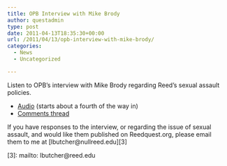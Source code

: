 ```yaml
---
title: OPB Interview with Mike Brody
author: questadmin
type: post
date: 2011-04-13T18:35:30+00:00
url: /2011/04/13/opb-interview-with-mike-brody/
categories:
  - News
  - Uncategorized

---
```

Listen to OPB&#8217;s interview with Mike Brody regarding Reed&#8217;s sexual assault policies.

  * [Audio][1] (starts about a fourth of the way in)
  * [Comments thread][2]

If you have responses to the interview, or regarding the issue of sexual assault, and would like them published on Reedquest.org, please email them to me at [&#x6c;&#x62;&#x75;&#x74;&#x63;&#x68;&#x65;&#x72;&#x40;<span class="oe_displaynone">null</span>&#x72;&#x65;&#x65;&#x64;&#x2e;&#x65;&#x64;&#x75;][3]

 [1]: http://stream2.opb.org:9000/tol/episodes/2011/0413.mp3
 [2]: http://opb.org/thinkoutloud/shows/sexual-harassment-college/
 [3]: mailto: &#x6c;&#x62;&#x75;&#x74;&#x63;&#x68;&#x65;&#x72;&#x40;&#x72;&#x65;&#x65;&#x64;&#x2e;&#x65;&#x64;&#x75;
